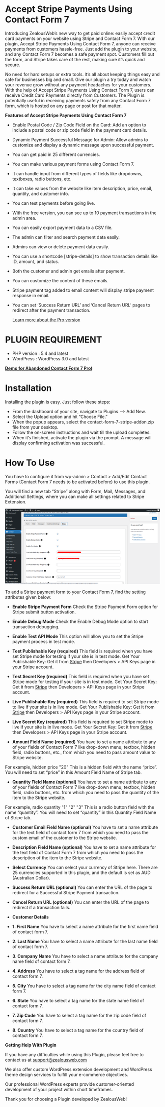 # Accept Stripe Payments Using Contact Form 7
Introducing ZealousWeb’s new way to get paid online: easily accept credit card payments on your website using Stripe and Contact Form 7. With our plugin, Accept Stripe Payments Using Contact Form 7, anyone can receive payments from customers hassle-free. Just add the plugin to your website, and any Contact Form 7 becomes a safe payment spot. Customers fill out the form, and Stripe takes care of the rest, making sure it’s quick and secure.

No need for hard setups or extra tools. It’s all about keeping things easy and safe for businesses big and small. Give our plugin a try today and watch your revenue grow without any payment headaches for your customers.
With the help of Accept Stripe Payments Using Contact Form 7, users can receive Credit Card Payments directly from Customers. The Plugin is potentially useful in receiving payments safely from any Contact Form 7 form, which is hosted on any page or post for that matter.

**Features of Accept Stripe Payments Using Contact Form 7**

- Enable Postal Code / Zip Code Field on the Card: Add an option to include a postal code or zip code field in the payment card details.
- Dynamic Payment Successful Message for Admin: Allow admins to customize and display a dynamic message upon successful payment.
- You can get paid in 25 different currencies.
- You can make various payment forms using Contact Form 7.
- It can handle input from different types of fields like dropdowns, textboxes, radio buttons, etc.
- It can take values from the website like item description, price, email, quantity, and customer info.
- You can test payments before going live.
- With the free version, you can see up to 10 payment transactions in the admin area.
- You can easily export payment data to a CSV file.
- The admin can filter and search payment data easily.
- Admins can view or delete payment data easily.
- You can use a shortcode [stripe-details] to show transaction details like ID, amount, and status.
- Both the customer and admin get emails after payment.
- You can customize the content of these emails.
- Stripe payment tag added to email content will display stripe payment response in email.
- You can set ‘Success Return URL’ and ‘Cancel Return URL’ pages to redirect after the payment transaction.

  [Learn more about the Pro version](https://store.zealousweb.com/accept-stripe-payments-using-contact-form-7-pro)

# PLUGIN REQUIREMENT
- PHP version : 5.4 and latest
- WordPress : WordPress 3.0 and latest

<strong>[Demo for Abandoned Contact Form 7 Pro](https://demo.zealousweb.com/wordpress-plugins/accept-stripe-payments-using-contact-form-7/))</strong>

# Installation
Installing the plugin is easy. Just follow these steps:

- From the dashboard of your site, navigate to Plugins –> Add New.
- Select the Upload option and hit “Choose File.”
-  When the popup appears, select the contact-form-7-stripe-addon.zip file from your desktop.
- Follow the on-screen instructions and wait till the upload completes.
- When it’s finished, activate the plugin via the prompt. A message will display confirming activation was successful.

# How To Use
You have to configure it from wp-admin > Contact > Add/Edit Contact Forms (Contact Form 7 needs to be activated before) to use this plugin.

You will find a new tab “Stripe” along with Form, Mail, Messages, and Additional Settings, where you can make all settings related to Stripe Extension.

![Screenshot](resources/img/stripe.png)

To add a Stripe payment form to your Contact Form 7, find the setting attributes given below:

- **Enable Stripe Payment Form**
 Check the Stripe Payment Form option for Stripe submit button activation.
 
 - **Enable Debug Mode**
 Check the Enable Debug Mode option to start transaction debugging.
 
  - **Enable Test API Mode**
 This option will allow you to set the Stripe payment process in test mode.
 
   - **Test Publishable Key (required)**
 This field is required when you have set Stripe mode for testing if your site is in test mode.
Get Your Publishable Key:
Get it from [Stripe](https://dashboard.stripe.com/login) then Developers > API Keys page in your Stripe account.

- **Test Secret Key (required)**
This field is required when you have set Stripe mode for testing if your site is in test mode.
Get Your Secret Key:
Get it from [Stripe](https://dashboard.stripe.com/login) then Developers > API Keys page in your Stripe account.

- **Live Publishable Key (required)**
This field is required to set Stripe mode to live if your site is in live mode.
Get Your Publishable Key:
Get it from [Stripe](https://dashboard.stripe.com/login) then Developers > API Keys page in your Stripe account.

- **Live Secret Key (required)**
This field is required to set Stripe mode to live if your site is in live mode.
Get Your Secret Key:
Get it from [Stripe](https://dashboard.stripe.com/login) then Developers > API Keys page in your Stripe account.

- **Amount Field Name (required)**
You have to set a name attribute to any of your fields of Contact Form 7 like drop-down menu, textbox, hidden field, radio buttons, etc., from which you need to pass amount value to Stripe website.

For example, hidden price "20" This is a hidden field with the name “price”. You will need to set “price” in this Amount Field Name of Stripe tab.

- **Quantity Field Name (optional)**
You have to set a name attribute to any of your fields of Contact Form 7 like drop-down menu, textbox, hidden field, radio buttons, etc. from which you need to pass the quantity of the item to the Stripe website.

For example, radio quantity "1" "2" "3" This is a radio button field with the name “quantity”. You will need to set “quantity” in this Quantity Field Name of Stripe tab.

- **Customer Email Field Name (optional)**
You have to set a name attribute for the text field of contact form 7 from which you need to pass the custom email of the customer to the Stripe website.

- **Description Field Name (optional)**
You have to set a name attribute for the text field of Contact Form 7 from which you need to pass the description of the item to the Stripe website.

- **Select Currency**
You can select your currency of Stripe here. There are 25 currencies supported in this plugin, and the default is set as AUD (Australian Dollar).

- **Success Return URL (optional)**
You can enter the URL of the page to redirect for a Successful Stripe Payment transaction.

- **Cancel Return URL (optional)**
You can enter the URL of the page to redirect if a transaction fails.

- **Customer Details**
- **1. First Name**
You have to select a name attribute for the first name field of contact form 7.

- **2. Last Name**
You have to select a name attribute for the last name field of contact form 7.

- **3. Company Name**
You have to select a name attribute for the company name field of contact form 7.

- **4. Address**
You have to select a tag name for the address field of contact form 7.

- **5. City**
You have to select a tag name for the city name field of contact form 7.

- **6. State**
You have to select a tag name for the state name field of contact form 7.

- **7. Zip Code**
You have to select a tag name for the zip code field of contact form 7.

- **8. Country**
You have to select a tag name for the country field of contact form 7.

**Getting Help With Plugin**

If you have any difficulties while using this Plugin, please feel free to contact us at support@zealousweb.com

We also offer custom WordPress extension development and WordPress theme design services to fulfill your e-commerce objectives.

Our professional WordPress experts provide customer-oriented development of your project within short timeframes.

Thank you for choosing a Plugin developed by ZealousWeb!
